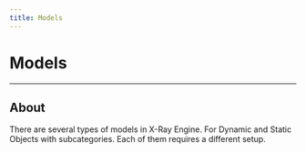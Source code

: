 ```yaml
---
title: Models
---
```


# Models

___

## About

There are several types of models in X-Ray Engine. For Dynamic and Static Objects with subcategories. Each of them requires a different setup.
